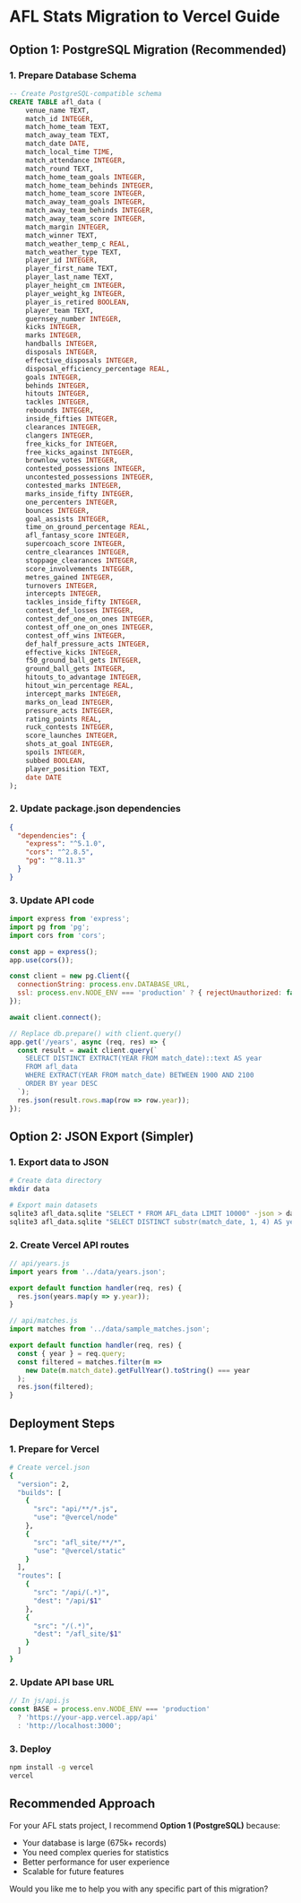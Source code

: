 # AFL Stats Migration to Vercel Guide

## Option 1: PostgreSQL Migration (Recommended)

### 1. Prepare Database Schema
```sql
-- Create PostgreSQL-compatible schema
CREATE TABLE afl_data (
    venue_name TEXT,
    match_id INTEGER,
    match_home_team TEXT,
    match_away_team TEXT,
    match_date DATE,
    match_local_time TIME,
    match_attendance INTEGER,
    match_round TEXT,
    match_home_team_goals INTEGER,
    match_home_team_behinds INTEGER,
    match_home_team_score INTEGER,
    match_away_team_goals INTEGER,
    match_away_team_behinds INTEGER,
    match_away_team_score INTEGER,
    match_margin INTEGER,
    match_winner TEXT,
    match_weather_temp_c REAL,
    match_weather_type TEXT,
    player_id INTEGER,
    player_first_name TEXT,
    player_last_name TEXT,
    player_height_cm INTEGER,
    player_weight_kg INTEGER,
    player_is_retired BOOLEAN,
    player_team TEXT,
    guernsey_number INTEGER,
    kicks INTEGER,
    marks INTEGER,
    handballs INTEGER,
    disposals INTEGER,
    effective_disposals INTEGER,
    disposal_efficiency_percentage REAL,
    goals INTEGER,
    behinds INTEGER,
    hitouts INTEGER,
    tackles INTEGER,
    rebounds INTEGER,
    inside_fifties INTEGER,
    clearances INTEGER,
    clangers INTEGER,
    free_kicks_for INTEGER,
    free_kicks_against INTEGER,
    brownlow_votes INTEGER,
    contested_possessions INTEGER,
    uncontested_possessions INTEGER,
    contested_marks INTEGER,
    marks_inside_fifty INTEGER,
    one_percenters INTEGER,
    bounces INTEGER,
    goal_assists INTEGER,
    time_on_ground_percentage REAL,
    afl_fantasy_score INTEGER,
    supercoach_score INTEGER,
    centre_clearances INTEGER,
    stoppage_clearances INTEGER,
    score_involvements INTEGER,
    metres_gained INTEGER,
    turnovers INTEGER,
    intercepts INTEGER,
    tackles_inside_fifty INTEGER,
    contest_def_losses INTEGER,
    contest_def_one_on_ones INTEGER,
    contest_off_one_on_ones INTEGER,
    contest_off_wins INTEGER,
    def_half_pressure_acts INTEGER,
    effective_kicks INTEGER,
    f50_ground_ball_gets INTEGER,
    ground_ball_gets INTEGER,
    hitouts_to_advantage INTEGER,
    hitout_win_percentage REAL,
    intercept_marks INTEGER,
    marks_on_lead INTEGER,
    pressure_acts INTEGER,
    rating_points REAL,
    ruck_contests INTEGER,
    score_launches INTEGER,
    shots_at_goal INTEGER,
    spoils INTEGER,
    subbed BOOLEAN,
    player_position TEXT,
    date DATE
);
```

### 2. Update package.json dependencies
```json
{
  "dependencies": {
    "express": "^5.1.0",
    "cors": "^2.8.5",
    "pg": "^8.11.3"
  }
}
```

### 3. Update API code
```javascript
import express from 'express';
import pg from 'pg';
import cors from 'cors';

const app = express();
app.use(cors());

const client = new pg.Client({
  connectionString: process.env.DATABASE_URL,
  ssl: process.env.NODE_ENV === 'production' ? { rejectUnauthorized: false } : false
});

await client.connect();

// Replace db.prepare() with client.query()
app.get('/years', async (req, res) => {
  const result = await client.query(`
    SELECT DISTINCT EXTRACT(YEAR FROM match_date)::text AS year
    FROM afl_data
    WHERE EXTRACT(YEAR FROM match_date) BETWEEN 1900 AND 2100
    ORDER BY year DESC
  `);
  res.json(result.rows.map(row => row.year));
});
```

## Option 2: JSON Export (Simpler)

### 1. Export data to JSON
```bash
# Create data directory
mkdir data

# Export main datasets
sqlite3 afl_data.sqlite "SELECT * FROM AFL_data LIMIT 10000" -json > data/sample_matches.json
sqlite3 afl_data.sqlite "SELECT DISTINCT substr(match_date, 1, 4) AS year FROM AFL_data WHERE year GLOB '[1-2][0-9][0-9][0-9]' ORDER BY year DESC" -json > data/years.json
```

### 2. Create Vercel API routes
```javascript
// api/years.js
import years from '../data/years.json';

export default function handler(req, res) {
  res.json(years.map(y => y.year));
}

// api/matches.js
import matches from '../data/sample_matches.json';

export default function handler(req, res) {
  const { year } = req.query;
  const filtered = matches.filter(m => 
    new Date(m.match_date).getFullYear().toString() === year
  );
  res.json(filtered);
}
```

## Deployment Steps

### 1. Prepare for Vercel
```bash
# Create vercel.json
{
  "version": 2,
  "builds": [
    {
      "src": "api/**/*.js",
      "use": "@vercel/node"
    },
    {
      "src": "afl_site/**/*",
      "use": "@vercel/static"
    }
  ],
  "routes": [
    {
      "src": "/api/(.*)",
      "dest": "/api/$1"
    },
    {
      "src": "/(.*)",
      "dest": "/afl_site/$1"
    }
  ]
}
```

### 2. Update API base URL
```javascript
// In js/api.js
const BASE = process.env.NODE_ENV === 'production' 
  ? 'https://your-app.vercel.app/api' 
  : 'http://localhost:3000';
```

### 3. Deploy
```bash
npm install -g vercel
vercel
```

## Recommended Approach

For your AFL stats project, I recommend **Option 1 (PostgreSQL)** because:
- Your database is large (675k+ records)
- You need complex queries for statistics
- Better performance for user experience
- Scalable for future features

Would you like me to help you with any specific part of this migration?